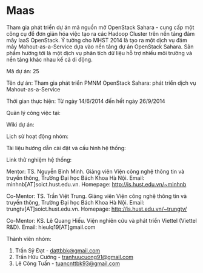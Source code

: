 Maas
====

Tham gia phát triển dự án mã nguồn mở OpenStack Sahara - cung cấp một công cụ để đơn giản hóa việc tạo ra các Hadoop Cluster trên nền tảng đám mây IaaS OpenStack. Ý tưởng cho MHST 2014 là tạo ra một dịch vụ đám mây Mahout-as-a-Service dựa vào nền tảng dự án OpenStack Sahara.  Sản phẩm  hướng tới là một dịch vụ phân tích dữ liệu hỗ trợ nhiều môi trường và nền tảng khác nhau kể cả di động.

Mã dự án: 25

Tên dự án: Tham gia phát triển PMNM OpenStack Sahara: phát triển dịch vụ Mahout-as-a-Service

Thời gian thực hiện: Từ ngày 14/6/2014 đến hết ngày 26/9/2014

Quản lý công việc tại: 

Wiki dự án: 

Lịch sử hoạt động nhóm:

Tài liệu hướng dẫn cài đặt và cấu hình hệ thống:

Link thử nghiệm hệ thống:


Mentor: TS. Nguyễn Bình Minh. Giảng viên Viện công nghệ thông tin và truyền thông, Trường Đại học Bách Khoa Hà Nội. Email: minhnb[AT]soict.hust.edu.vn. Homepage: http://is.hust.edu.vn/~minhnb

Co-Mentor: TS. Trần Việt Trung. Giảng viên Viện công nghệ thông tin và truyền thông, Trường Đại học Bách Khoa Hà Nội. Email: trungtv[AT]soict.hust.edu.vn. Homepage: http://is.hust.edu.vn/~trungtv/

Co-Mentor: KS. Lê Quang Hiếu. Viện nghiên cứu và phát triển Viettel (Viettel R&D). Email: hieulq19[AT]gmail.com

Thành viên nhóm:
1. Trần Sỹ Đạt - dattbbk@gmail.com
2. Trần Hữu Cường - tranhuucuong91@gmail.com
3. Lê Công Tuấn - tuancnttbk93@gmail.com

